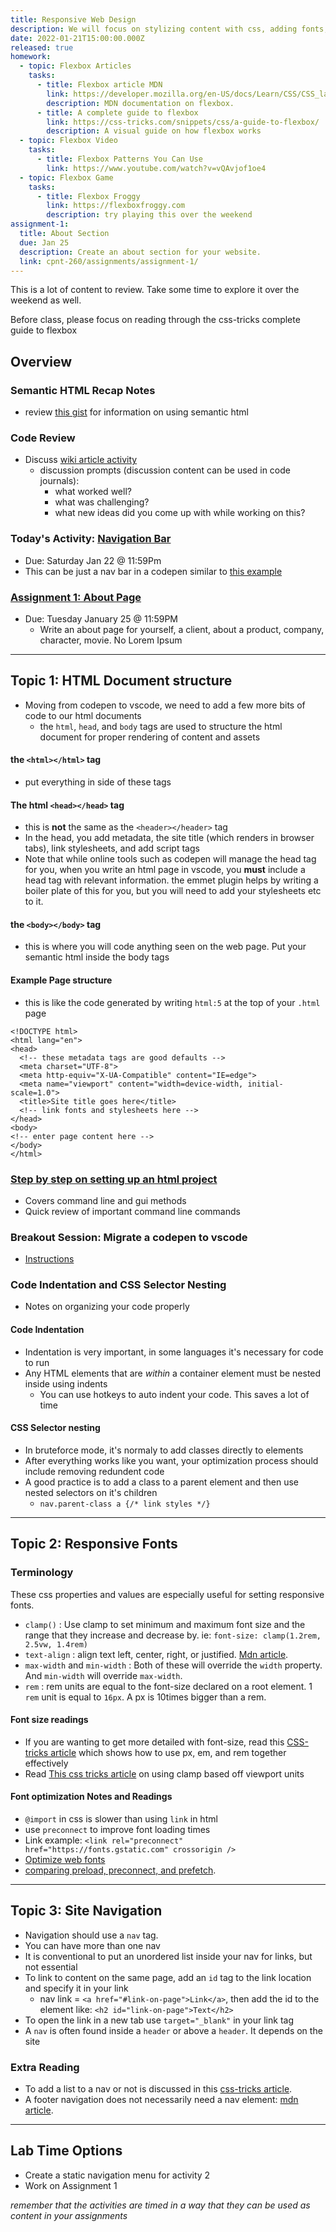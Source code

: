 ```yaml
---
title: Responsive Web Design
description: We will focus on stylizing content with css, adding fonts, and practicing using html tags semantically.
date: 2022-01-21T15:00:00.000Z
released: true
homework:
  - topic: Flexbox Articles
    tasks:
      - title: Flexbox article MDN
        link: https://developer.mozilla.org/en-US/docs/Learn/CSS/CSS_layout/Flexbox
        description: MDN documentation on flexbox.
      - title: A complete guide to flexbox
        link: https://css-tricks.com/snippets/css/a-guide-to-flexbox/
        description: A visual guide on how flexbox works
  - topic: Flexbox Video
    tasks:
      - title: Flexbox Patterns You Can Use
        link: https://www.youtube.com/watch?v=vQAvjof1oe4
  - topic: Flexbox Game
    tasks:
      - title: Flexbox Froggy
        link: https://flexboxfroggy.com
        description: try playing this over the weekend
assignment-1:
  title: About Section
  due: Jan 25
  description: Create an about section for your website.
  link: cpnt-260/assignments/assignment-1/
---
```


<home-work :home-work="homework">

This is a lot of content to review. Take some time to explore it over the weekend as well.

Before class, please focus on reading through the css-tricks complete guide to flexbox

</home-work>

## Overview

### Semantic HTML Recap Notes

- review [this gist](https://gist.github.com/lilyx13/be85b495d534d3482fd7e9b1680e282b) for information on using semantic html

### Code Review

- Discuss [wiki article activity](https://gist.github.com/lilyx13/7371f05b2deb3862eb4ca54e27c21299)
  - discussion prompts (discussion content can be used in code journals):
    - what worked well?
    - what was challenging?
    - what new ideas did you come up with while working on this?

### Today's Activity: [Navigation Bar](https://gist.github.com/lilyx13/b20b36f46354e74b1efafcfa5c170d1a)

- Due: Saturday Jan 22 @ 11:59Pm
- This can be just a nav bar in a codepen similar to [this example](https://codepen.io/lilyx/pen/xxXMwYp)

### [Assignment 1: About Page](/cpnt-260/assignments/assignment-1)

- Due: Tuesday January 25 @ 11:59PM
  - Write an about page for yourself, a client, about a product, company, character, movie. No Lorem Ipsum

---

## Topic 1: HTML Document structure

- Moving from codepen to vscode, we need to add a few more bits of code to our html documents
  - the `html`, `head`, and `body` tags are used to structure the html document for proper rendering of content and assets

#### the `<html></html>` tag

- put everything in side of these tags

#### The html `<head></head>` tag

- this is **not** the same as the `<header></header>` tag
- In the head, you add metadata, the site title (which renders in browser tabs), link stylesheets, and add script tags
- Note that while online tools such as codepen will manage the head tag for you, when you write an html page in vscode, you **must** include a head tag with relevant information. the emmet plugin helps by writing a boiler plate of this for you, but you will need to add your stylesheets etc to it.

#### the `<body></body>` tag

- this is where you will code anything seen on the web page. Put your semantic html inside the body tags

#### Example Page structure

- this is like the code generated by writing `html:5` at the top of your `.html` page

```
<!DOCTYPE html>
<html lang="en">
<head>
  <!-- these metadata tags are good defaults -->
  <meta charset="UTF-8">
  <meta http-equiv="X-UA-Compatible" content="IE=edge">
  <meta name="viewport" content="width=device-width, initial-scale=1.0">
  <title>Site title goes here</title>
  <!-- link fonts and stylesheets here -->
</head>
<body>
<!-- enter page content here -->
</body>
</html>
```

### [Step by step on setting up an html project](https://gist.github.com/lilyx13/cbd281e55057a3f5e6f094008d8a8e3d)

- Covers command line and gui methods
- Quick review of important command line commands

### Breakout Session: Migrate a codepen to vscode

- [Instructions](https://gist.github.com/lilyx13/b68470fb2367c90d0ea657528eb39cc5)

### Code Indentation and CSS Selector Nesting

- Notes on organizing your code properly

#### Code Indentation

- Indentation is very important, in some languages it's necessary for code to run
- Any HTML elements that are _within_ a container element must be nested inside using indents
  - You can use hotkeys to auto indent your code. This saves a lot of time

#### CSS Selector nesting

- In bruteforce mode, it's normaly to add classes directly to elements
- After everything works like you want, your optimization process should include removing redundent code
- A good practice is to add a class to a parent element and then use nested selectors on it's children
  - `nav.parent-class a {/* link styles */}`

---

## Topic 2: Responsive Fonts

### Terminology

These css properties and values are especially useful for setting responsive fonts.

- `clamp()`
  : Use clamp to set minimum and maximum font size and the range that they increase and decrease by. ie: `font-size: clamp(1.2rem, 2.5vw, 1.4rem)`
- `text-align`
  : align text left, center, right, or justified. [Mdn article](https://developer.mozilla.org/en-US/docs/Web/CSS/text-align).
- `max-width` and `min-width`
  : Both of these will override the `width` property. And `min-width` will override `max-width`.
- `rem`
  : rem units are equal to the font-size declared on a root element. 1 `rem` unit is equal to `16px`. A px is 10times bigger than a rem.

#### Font size readings

- If you are wanting to get more detailed with font-size, read this [CSS-tricks article](https://css-tricks.com/rems-ems/) which shows how to use px, em, and rem together effectively
- Read [This css tricks article](https://css-tricks.com/linearly-scale-font-size-with-css-clamp-based-on-the-viewport/) on using clamp based off viewport units

#### Font optimization Notes and Readings

- `@import` in css is slower than using `link` in html
- use `preconnect` to improve font loading times
- Link example: `<link rel="preconnect" href="https://fonts.gstatic.com" crossorigin />`
- [Optimize web fonts](https://www.freecodecamp.org/news/web-fonts-in-2018-f191a48367e8/)
- [comparing preload, preconnect, and prefetch](https://george.mand.is/2019/11/whats-the-difference-between-link-preload-preconnect-and-prefetch/).

---

## Topic 3: Site Navigation

- Navigation should use a `nav` tag.
- You can have more than one nav
- It is conventional to put an unordered list inside your nav for links, but not essential
- To link to content on the same page, add an `id` tag to the link location and specify it in your link
  - nav link = `<a href="#link-on-page">Link</a>`, then add the id to the element like: `<h2 id="link-on-page">Text</h2>`
- To open the link in a new tab use `target="_blank"` in your link tag
- A `nav` is often found inside a `header` or above a `header`. It depends on the site

### Extra Reading

- To add a list to a nav or not is discussed in this [css-tricks article](https://css-tricks.com/navigation-in-lists-to-be-or-not-to-be/).
- A footer navigation does not necessarily need a nav element: [mdn article](https://developer.mozilla.org/en-US/docs/Web/HTML/Element/nav).

---

## Lab Time Options

- Create a static navigation menu for activity 2
- Work on Assignment 1

_remember that the activities are timed in a way that they can be used as content in your assignments_
